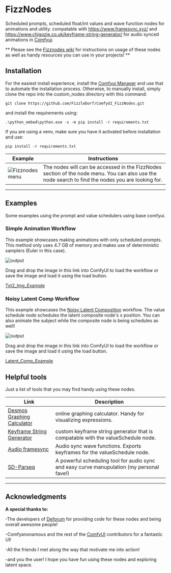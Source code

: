 
# FizzNodes
Scheduled prompts, scheduled float/int values and wave function nodes for animations and utility. compatable with https://www.framesync.xyz/ and https://www.chigozie.co.uk/keyframe-string-generator/ for audio synced animations in [Comfyui](https://github.com/comfyanonymous/ComfyUI).

**  Please see the [Fizznodes wiki](https://github.com/FizzleDorf/ComfyUI_FizzNodes/wiki) for instructions on usage of these nodes as well as handy resources you can use in your projects! **


## Installation

For the easiest install experience, install the [Comfyui Manager](https://github.com/ltdrdata/ComfyUI-Manager) and use that to automate the installation process.
Otherwise, to manually install, simply clone the repo into the custom_nodes directory with this command:
```
git clone https://github.com/FizzleDorf/ComfyUI_FizzNodes.git
```
and install the requirements using:
```
.\python_embed\python.exe -s -m pip install -r requirements.txt
```
If you are using a venv, make sure you have it activated before installation and use:
```
pip install -r requirements.txt
```

Example | Instructions
---|---
![Fizznodes menu](https://github.com/FizzleDorf/ComfyUI_FizzNodes/assets/46942135/e07fedba-648c-4300-a6ac-61873b1501ab)|The nodes will can be accessed in the FizzNodes section of the node menu. You can also use the node search to find the nodes you are looking for. 

-----

## Examples
Some examples using the prompt and value schedulers using base comfyui.

### Simple Animation Workflow
This example showcases making animations with only scheduled prompts. This method only uses 4.7 GB of memory and makes use of deterministic samplers (Euler in this case). 


![output](https://github.com/FizzleDorf/ComfyUI_FizzNodes/assets/46942135/82f21ab2-209c-43d7-a202-67d99fd3c823)


Drag and drop the image in this link into ComfyUI to load the workflow or save the image and load it using the load button.

[Txt2_Img_Example](https://github.com/FizzleDorf/ComfyUI_FizzNodes/assets/46942135/8899f25e-fbc8-423c-bef2-e7c5a91fb7f4)


### Noisy Latent Comp Workflow
This example showcases the [Noisy Latent Composition](https://comfyanonymous.github.io/ComfyUI_examples/noisy_latent_composition/) workflow. The value schedule node schedules the latent composite node's x position. You can also animate the subject while the composite node is being schedules as well!

![output](https://github.com/FizzleDorf/ComfyUI_FizzNodes/assets/46942135/6ffe1078-1869-4b7a-990f-902b7eafd67d)


Drag and drop the image in this link into ComfyUI to load the workflow or save the image and load it using the load button.

[Latent_Comp_Example](https://github.com/FizzleDorf/ComfyUI_FizzNodes/assets/46942135/410fbd99-d06e-489a-b6f5-3b747acd3740)


## Helpful tools

Just a list of tools that you may find handy using these nodes.

Link | Description
--- | --- 
[Desmos Graphing Calculator](https://www.desmos.com/calculator) | online graphing calculator. Handy for visualizing expressions.
[Keyframe String Generator](https://www.chigozie.co.uk/keyframe-string-generator/) | custom keyframe string generator that is compatable with the valueSchedule node.
[Audio framesync](https://www.framesync.xyz/) | Audio sync wave functions. Exports keyframes for the valueSchedule node.
[SD-Parseq](https://github.com/rewbs/sd-parseq) | A powerful scheduling tool for audio sync and easy curve manupulation (my personal fave!)
-----

## Acknowledgments

**A special thanks to:**

-The developers of [Deforum](https://github.com/deforum-art/sd-webui-deforum) for providing code for these nodes and being overall awesome people!

-Comfyanonamous and the rest of the [ComfyUI](https://github.com/comfyanonymous/ComfyUI/tree/master) contributors for a fantastic UI!

-All the friends I met along the way that motivate me into action!

-and you the user! I hope you have fun using these nodes and exploring latent space.
